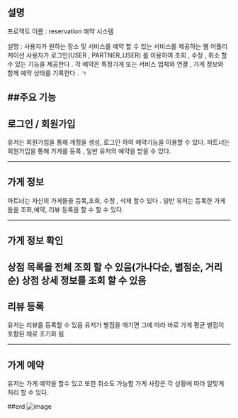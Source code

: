 ## 설명 
프로젝트 이름 : reservation 예약 시스템 

설명 : 사용자가 원하는 장소 및 서비스를 예약 할 수 있는 서비스를 제공하는 웹 어플리케이션 
사용자가 로그인(USER , PARTNER_USER) 를 이용하여 조회 , 수정 , 취소 할 수 있는 기능을 제공한다 . 
각 예약은 특정가게 또는 서비스 업체와 연결 , 가게 정보와 함께 예약 상태를 기록한다 . ㄱ


##주요 기능 
----------------------------------------------
 로그인 / 회원가입
----------------------------------------------
유저는 회원가입을 통해 계정을 생성, 로그인 하여 예약기능을 이용할 수 있다. 
파트너는 회원가입을 통해 가게를 등록 , 일반 유저의 예약을 받을 수 있다. 

----------------------------------------------
가게 정보 
----------------------------------------------
파트너는 자신의 가게들을 등록,조회, 수정 , 삭제 할수 있다 . 
일반 유저는 등록한 가게들을 조회,예약, 리뷰 등록을 할 수 할 수 있다. 

----------------------------------------------
가게 정보 확인 
----------------------------------------------
 상점 목록을 전체 조회 할 수 있음(가나다순, 별점순, 거리순)
 상점 상세 정보를 조회 할 수 있음  
----------------------------------------------
리뷰 등록 
----------------------------------------------
 유저는 리뷰를 등록할 수 있음 
 유저가 별점을 매기면 그에 따라 바로 가게 평균 별점이 포함된 채로 초기화 됨 
 
----------------------------------------------
가게 예약 
----------------------------------------------
유저는 가게 예약을 할수 있고 또한 취소도 가능함 
가게 사장은 각 상황에 따라 알맞게 처리 할 수 있다. 


##erd 
![image](https://github.com/anjaehun/mission_reservation/assets/77096665/e4d01d39-9a54-4d3f-9691-d7bbc16931b0)
